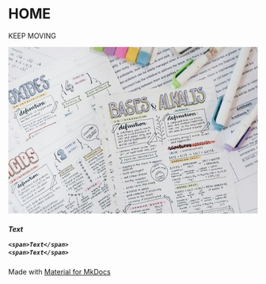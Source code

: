 # HOME

<span class="new-span">KEEP MOVING</span>

![](./index.jpeg)

<div class="paper">
  <h5>
    <span>Text</span>
  
    <span>Text</span>
    <span>Text</span>
  
  </h5>
</div>


Made with [Material for MkDocs](https://squidfunk.github.io/mkdocs-material/)
